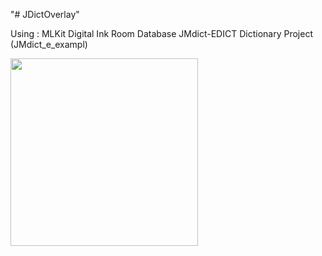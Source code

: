 "# JDictOverlay" 

Using :
MLKit Digital Ink
Room Database
JMdict-EDICT Dictionary Project (JMdict_e_exampl)

<img src="https://github.com/iruminii/JDictOverlay/blob/main/image/OverlayGIF.gif" width="300" >
